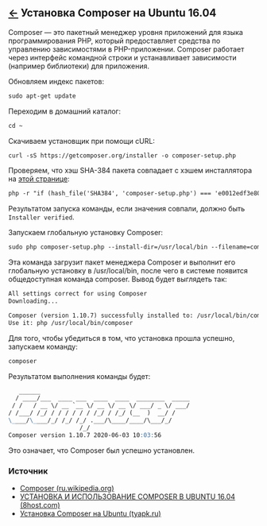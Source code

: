 [&larr;](readme.md "Ubuntu") Установка Composer на Ubuntu 16.04
---------------------------------------------------------------

Composer — это пакетный менеджер уровня приложений для языка программирования PHP, который предоставляет средства по управлению зависимостями в PHP-приложении. Composer работает через интерфейс командной строки и устанавливает зависимости (например библиотеки) для приложения.

Обновляем индекс пакетов:

```markdown
sudo apt-get update
```

Переходим в домашний каталог:

```markdown
cd ~
```

Скачиваем установщик при помощи cURL:

```markdown
curl -sS https://getcomposer.org/installer -o composer-setup.php
```

Проверяем, что хэш SHA-384 пакета совпадает с хэшем инсталлятора на [этой странице](https://composer.github.io/pubkeys.html):

```markdown
php -r "if (hash_file('SHA384', 'composer-setup.php') === 'e0012edf3e80b6978849f5eff0d4b4e4c79ff1609dd1e613307e16318854d24ae64f26d17af3ef0bf7cfb710ca74755a') { echo 'Installer verified'; } else { echo 'Installer corrupt'; unlink('composer-setup.php'); } echo PHP_EOL;"
```

Результатом запуска команды, если значения совпали, должно быть `Installer verified`.

Запускаем глобальную установку Composer:

```markdown
sudo php composer-setup.php --install-dir=/usr/local/bin --filename=composer
```

Эта команда загрузит пакет менеджера Composer и выполнит его глобальную установку в /usr/local/bin, после чего в системе появится общедоступная команда composer. Вывод будет выглядеть так:

```markdown
All settings correct for using Composer
Downloading...

Composer (version 1.10.7) successfully installed to: /usr/local/bin/composer
Use it: php /usr/local/bin/composer
```

Для того, чтобы убедиться в том, что установка прошла успешно, запускаем команду:

```markdown
composer
```

Результатом выполнения команды будет:

```markdown
   ______
  / ____/___  ____ ___  ____  ____  ________  _____
 / /   / __ \/ __ `__ \/ __ \/ __ \/ ___/ _ \/ ___/
/ /___/ /_/ / / / / / / /_/ / /_/ (__  )  __/ /
\____/\____/_/ /_/ /_/ .___/\____/____/\___/_/
                    /_/
Composer version 1.10.7 2020-06-03 10:03:56
```

Это означает, что Composer был успешно установлен.

### Источник

- [Composer (ru.wikipedia.org)](https://ru.wikipedia.org/wiki/Composer)
- [УСТАНОВКА И ИСПОЛЬЗОВАНИЕ COMPOSER В UBUNTU 16.04 (8host.com)](https://www.8host.com/blog/ustanovka-i-ispolzovanie-composer-v-ubuntu-16-04/)
- [Установка Composer на Ubuntu (tyapk.ru)](https://tyapk.ru/blog/post/install-composer-on-ubuntu)